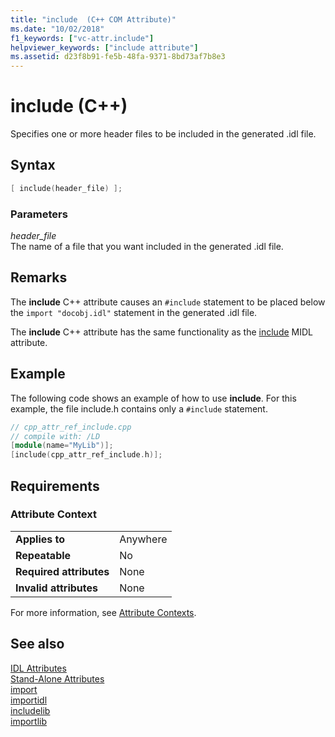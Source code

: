 ```yaml
---
title: "include  (C++ COM Attribute)"
ms.date: "10/02/2018"
f1_keywords: ["vc-attr.include"]
helpviewer_keywords: ["include attribute"]
ms.assetid: d23f8b91-fe5b-48fa-9371-8bd73af7b8e3
---
```

# include (C++)

Specifies one or more header files to be included in the generated .idl file.

## Syntax

```cpp
[ include(header_file) ];
```

### Parameters

*header_file*<br/>
The name of a file that you want included in the generated .idl file.

## Remarks

The **include** C++ attribute causes an `#include` statement to be placed below the `import "docobj.idl"` statement in the generated .idl file.

The **include** C++ attribute has the same functionality as the [include](/windows/desktop/Midl/include) MIDL attribute.

## Example

The following code shows an example of how to use **include**. For this example, the file include.h contains only a `#include` statement.

```cpp
// cpp_attr_ref_include.cpp
// compile with: /LD
[module(name="MyLib")];
[include(cpp_attr_ref_include.h)];
```

## Requirements

### Attribute Context

|||
|-|-|
|**Applies to**|Anywhere|
|**Repeatable**|No|
|**Required attributes**|None|
|**Invalid attributes**|None|

For more information, see [Attribute Contexts](cpp-attributes-com-net.md#contexts).

## See also

[IDL Attributes](idl-attributes.md)<br/>
[Stand-Alone Attributes](stand-alone-attributes.md)<br/>
[import](import.md)<br/>
[importidl](importidl.md)<br/>
[includelib](includelib-cpp.md)<br/>
[importlib](importlib.md)

